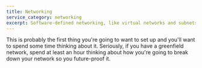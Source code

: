 ```yaml
---
title: Networking
service_category: networking
excerpt: Software-defined networking, like virtual networks and subnets. Think routers and switches, but in the cloud.
---
```

This is probably the first thing you're going to want to set up and you'll want to spend some time thinking about it. Seriously, if you have a greenfield network, spend at least an hour thinking about how you're going to break down your network so you future-proof it.